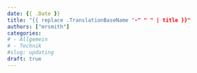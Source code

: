 ```yaml
---
date: {{ .Date }}
title: "{{ replace .TranslationBaseName "-" " " | title }}"
authors: ["mrsmith"]
categories:
# - Allgemein
# - Technik
#slug: updating
draft: true
---
```


